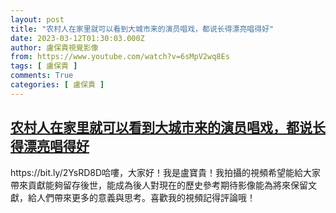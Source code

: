 ```yaml
---
layout: post
title: "农村人在家里就可以看到大城市来的演员唱戏，都说长得漂亮唱得好"
date: 2023-03-12T01:30:03.000Z
author: 盧保貴視覺影像
from: https://www.youtube.com/watch?v=6sMpV2wq8Es
tags: [ 盧保貴 ]
comments: True
categories: [ 盧保貴 ]
---
```

<!--1678584603000-->
[农村人在家里就可以看到大城市来的演员唱戏，都说长得漂亮唱得好](https://www.youtube.com/watch?v=6sMpV2wq8Es)
------

<div>
https://bit.ly/2YsRD8D哈嘍，大家好！我是盧寶貴！我拍攝的視頻希望能給大家帶來貢獻能夠留存後世，能成為後人對現在的歷史參考期待影像能為將來保留文獻，給人們帶來更多的意義與思考。喜歡我的視頻記得評論哦！
</div>
